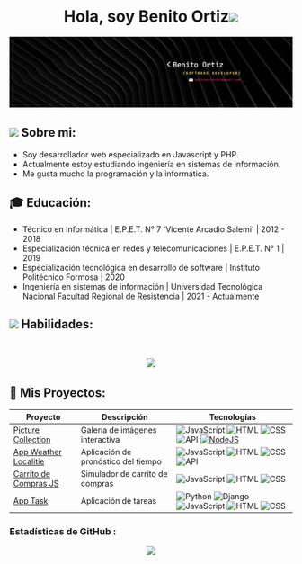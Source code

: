 <h1 align="center"><b>Hola, soy Benito Ortiz</b><img src="https://media.giphy.com/media/hvRJCLFzcasrR4ia7z/giphy.gif" width="35"></h1>

![ProfileBanner](https://github.com/benito281/benito281/blob/master/logo/Banner.png)

## <picture><img src="https://github.com/7oSkaaa/7oSkaaa/blob/main/Images/about_me.gif?raw=true" width = 40px></picture> **Sobre mi:**
- Soy desarrollador web especializado en Javascript y PHP.
- Actualmente estoy estudiando ingeniería en sistemas de información.
- Me gusta mucho la programación y la informática.

## 🎓 Educación:

- Técnico en Informática | E.P.E.T. N° 7 'Vicente Arcadio Salemi' | 2012 - 2018
- Especialización técnica en redes y telecomunicaciones | E.P.E.T. N° 1 | 2019
- Especialización tecnológica en desarrollo de software | Instituto Politécnico Formosa | 2020
- Ingeniería en sistemas de información | Universidad Tecnológica Nacional Facultad Regional de Resistencia | 2021 - Actualmente

## <img src="https://media2.giphy.com/media/QssGEmpkyEOhBCb7e1/giphy.gif?cid=ecf05e47a0n3gi1bfqntqmob8g9aid1oyj2wr3ds3mg700bl&rid=giphy.gif" width ="25"><b> Habilidades: </b>
<br>

<p align="center">
  <a href="https://skillicons.dev">
    <img src="https://skillicons.dev/icons?i=git,github,babel,bash,bootstrap,html,javascript,css,react,c,php,nodejs,mysql,mongodb,postgresql,linux,windows,postman,powershell,ubuntu,vite,vscode,python,django" />
  </a>
</p>

## 🚀 Mis Proyectos:


<div align="center">

| Proyecto | Descripción | Tecnologías |
|----------|-------------|-------------|
| [Picture Collection](https://github.com/benito281/picture-collection) | Galería de imágenes interactiva | ![JavaScript](https://img.shields.io/badge/-JavaScript-F7DF1E?style=flat-square&logo=javascript&logoColor=black) ![HTML](https://img.shields.io/badge/-HTML5-E34F26?style=flat-square&logo=html5&logoColor=white) ![CSS](https://img.shields.io/badge/-CSS3-1572B6?style=flat-square&logo=css3&logoColor=white) ![API](https://img.shields.io/badge/-API-00C7B7?style=flat-square&logo=api&logoColor=white) [![NodeJS](https://img.shields.io/badge/Node.js-6DA55F?style=flat-square&logo=node.js&logoColor=white)](#) |
| [App Weather Localitie](https://github.com/benito281/app-weather-localitie) | Aplicación de pronóstico del tiempo | ![JavaScript](https://img.shields.io/badge/-JavaScript-F7DF1E?style=flat-square&logo=javascript&logoColor=black) ![HTML](https://img.shields.io/badge/-HTML5-E34F26?style=flat-square&logo=html5&logoColor=white) ![CSS](https://img.shields.io/badge/-CSS3-1572B6?style=flat-square&logo=css3&logoColor=white) ![API](https://img.shields.io/badge/-API-00C7B7?style=flat-square&logo=api&logoColor=white) |
| [Carrito de Compras JS](https://github.com/benito281/carrito-de-compras-js) | Simulador de carrito de compras | ![JavaScript](https://img.shields.io/badge/-JavaScript-F7DF1E?style=flat-square&logo=javascript&logoColor=black) ![HTML](https://img.shields.io/badge/-HTML5-E34F26?style=flat-square&logo=html5&logoColor=white) ![CSS](https://img.shields.io/badge/-CSS3-1572B6?style=flat-square&logo=css3&logoColor=white) |
| [App Task](https://github.com/benito281/django-taskApp-auth) | Aplicación de tareas | ![Python](https://img.shields.io/badge/Python-3776AB?style=flat-square&logo=python&logoColor=fff) ![Django](https://img.shields.io/badge/Django-%23092E20.svg?style=flat-square&logo=django&logoColor=white) ![JavaScript](https://img.shields.io/badge/-JavaScript-F7DF1E?style=flat-square&logo=javascript&logoColor=black) ![HTML](https://img.shields.io/badge/-HTML5-E34F26?style=flat-square&logo=html5&logoColor=white) ![CSS](https://img.shields.io/badge/-CSS3-1572B6?style=flat-square&logo=css3&logoColor=white) |

</div>


### Estadísticas de GitHub : 

<div align="center">
  <img height="180em" src="https://github-readme-stats.vercel.app/api/top-langs/?username=benito281&layout=compact&langs_count=7&theme=tokyonight"/>
</div>
